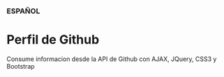 ### ESPAÑOL

# Perfil de Github
Consume informacion desde la API de Github con AJAX, JQuery, CSS3 y Bootstrap
